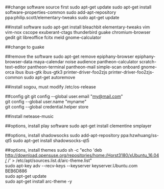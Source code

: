 ##change software source first
sudo apt-get update
sudo apt-get install software-properties-common
sudo add-apt-repository ppa:philip.scott/elementary-tweaks
sudo apt-get update

##install software
sudo apt-get install bleachbit elementary-tweaks vim vim-nox cscope exuberant-ctags thunderbird guake chromium-browser gedit git libreoffice fcitx meld gnome-calculator

##change to guake

##remove the software
sudo apt-get remove epiphany-browser epiphany-browser-data maya-calendar noise audience pantheon-calculator scratch-text-editor pantheon-terminal pantheon-mail simple-scan onboard gnome-orca ibus ibus-gtk ibus-gtk3 printer-driver-foo2zjs printer-driver-foo2zjs-common
sudo apt-get autoremove

##install sogou, must modify /etc/os-release

##config git
git config --global user.email "my@mail.com"  
git config --global user.name "myname"  
git config --global credential.helper store  

##install netease-music

##options, install play software
sudo apt-get install clementine smplayer

##options, install shadowsocks
sudo add-apt-repository ppa:hzwhuang/ss-qt5
sudo apt-get install shadowsocks-qt5

##options, install themes
sudo sh -c "echo 'deb http://download.opensuse.org/repositories/home:/Horst3180/xUbuntu_16.04/ /' > /etc/apt/sources.list.d/arc-theme.list"  
sudo apt-key adv --recv-keys --keyserver keyserver.Ubuntu.com BEB6D886  
sudo apt-get update  
sudo apt-get install arc-theme -y  
